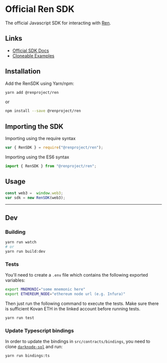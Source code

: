 # Official Ren SDK

The official Javascript SDK for interacting with [Ren](https://renproject.io).

## Links

* [Official SDK Docs](https://app.gitbook.com/@renproject/s/developers)
* [Cloneable Examples](https://github.com/republicprotocol/dex-demo)

## Installation

Add the RenSDK using Yarn/npm:

```bash
yarn add @renproject/ren
```
or
```bash
npm install --save @renproject/ren
```

## Importing the SDK

Importing using the require syntax

```javascript
var { RenSDK } = require("@renproject/ren");
```

Importing using the ES6 syntax

```javascript
import { RenSDK } from "@renproject/ren";
```

## Usage

```javascript
const web3 =  window.web3;
var sdk = new RenSDK(web3);
```

<hr />

## Dev

### Building

```bash
yarn run watch
# or
yarn run build:dev
```

### Tests

You'll need to create a `.env` file which contains the following exported variables:

```bash
export MNEMONIC="some mnemonic here"
export ETHEREUM_NODE="ethereum node url (e.g. Infura)"
```

Then just run the following command to execute the tests. Make sure there is sufficient Kovan ETH in the linked account before running tests.

```bash
yarn run test
```

### Update Typescript bindings

In order to update the bindings in `src/contracts/bindings`, you need to clone [`darknode-sol`](https://github.com/renproject/darknode-sol) and run:

```bash
yarn run bindings:ts
```
